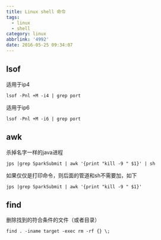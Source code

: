 ```yaml
---
title: Linux shell 命令
tags:
  - linux
  - shell
category: linux
abbrlink: '4992'
date: 2016-05-25 09:34:07
---
```


## lsof
适用于ip4

```
lsof -Pnl +M -i4 | grep port
```

适用于ip6

```
lsof -Pnl +M -i6 | grep port
```

## awk
杀掉名字一样的java进程
```
jps |grep SparkSubmit | awk '{print "kill -9 " $1}' | sh
```
如果仅仅是打印命令，则后面的管道和sh不需要加，如下
```
jps |grep SparkSubmit | awk '{print "kill -9 " $1}'
```
## find
删除找到的符合条件的文件（或者目录）
```
find . -iname target -exec rm -rf {} \;
```